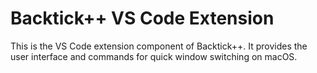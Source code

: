 # Backtick++ VS Code Extension

This is the VS Code extension component of Backtick++. It provides the user interface and commands for quick window switching on macOS.

